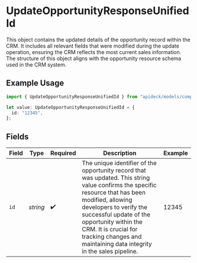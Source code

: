# UpdateOpportunityResponseUnifiedId

This object contains the updated details of the opportunity record within the CRM. It includes all relevant fields that were modified during the update operation, ensuring the CRM reflects the most current sales information. The structure of this object aligns with the opportunity resource schema used in the CRM system.

## Example Usage

```typescript
import { UpdateOpportunityResponseUnifiedId } from "apideck/models/components";

let value: UpdateOpportunityResponseUnifiedId = {
  id: "12345",
};
```

## Fields

| Field                                                                                                                                                                                                                                                                                                                      | Type                                                                                                                                                                                                                                                                                                                       | Required                                                                                                                                                                                                                                                                                                                   | Description                                                                                                                                                                                                                                                                                                                | Example                                                                                                                                                                                                                                                                                                                    |
| -------------------------------------------------------------------------------------------------------------------------------------------------------------------------------------------------------------------------------------------------------------------------------------------------------------------------- | -------------------------------------------------------------------------------------------------------------------------------------------------------------------------------------------------------------------------------------------------------------------------------------------------------------------------- | -------------------------------------------------------------------------------------------------------------------------------------------------------------------------------------------------------------------------------------------------------------------------------------------------------------------------- | -------------------------------------------------------------------------------------------------------------------------------------------------------------------------------------------------------------------------------------------------------------------------------------------------------------------------- | -------------------------------------------------------------------------------------------------------------------------------------------------------------------------------------------------------------------------------------------------------------------------------------------------------------------------- |
| `id`                                                                                                                                                                                                                                                                                                                       | *string*                                                                                                                                                                                                                                                                                                                   | :heavy_check_mark:                                                                                                                                                                                                                                                                                                         | The unique identifier of the opportunity record that was updated. This string value confirms the specific resource that has been modified, allowing developers to verify the successful update of the opportunity within the CRM. It is crucial for tracking changes and maintaining data integrity in the sales pipeline. | 12345                                                                                                                                                                                                                                                                                                                      |